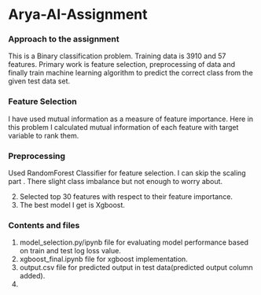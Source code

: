 # Arya-AI-Assignment

### Approach to the assignment

This is a Binary classification problem. Training data is 3910 and 57 features. Primary work is  feature selection, preprocessing of data and finally train machine learning algorithm to predict the correct class from the given test data set.

### Feature Selection

I have used mutual information as a measure of feature importance. Here in this problem I calculated mutual information of each feature with target variable to rank them.

### Preprocessing

Used RandomForest Classifier for feature selection. I can skip the scaling part . There slight class imbalance but not enough to worry about.


2. Selected top 30 features with respect to their feature importance.
3. The best model I get is Xgboost.

### Contents and files

1. model_selection.py/ipynb file for evaluating model performance based on train and test log loss value.
2. xgboost_final.ipynb file for xgboost implementation.
3. output.csv file for predicted output  in test data(predicted output column added).
4. 

